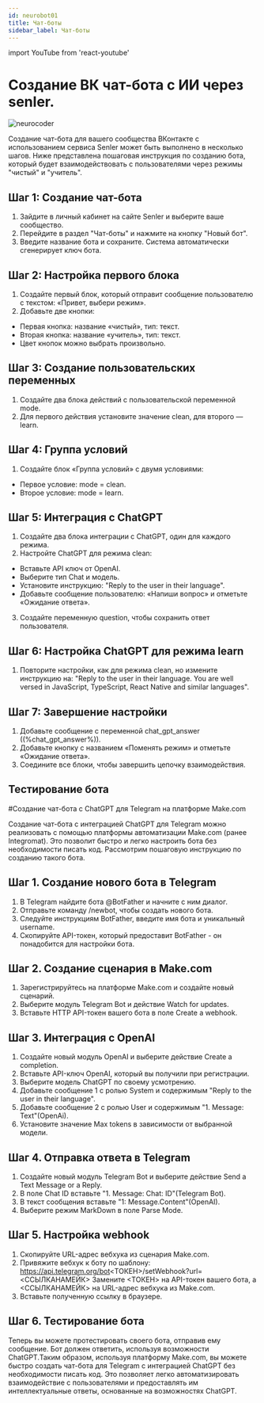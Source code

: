 ```yaml
---
id: neurobot01
title: Чат-боты
sidebar_label: Чат-боты
---
```


import YouTube from 'react-youtube'

# Создание ВК чат-бота с ИИ через senler.

![neurocoder](/img/neurobots/neuro1.png)

Создание чат-бота для вашего сообщества ВКонтакте с использованием сервиса Senler может быть выполнено в несколько шагов. Ниже представлена пошаговая инструкция по созданию бота, который будет взаимодействовать с пользователями через режимы "чистый" и "учитель".

<YouTube videoId='xpEy-Llex5k' />

## Шаг 1: Создание чат-бота

1.	Зайдите в личный кабинет на сайте Senler и выберите ваше сообщество.
2.	Перейдите в раздел "Чат-боты" и нажмите на кнопку "Новый бот".
3.	Введите название бота и сохраните. Система автоматически сгенерирует ключ бота.
## Шаг 2: Настройка первого блока

1.	Создайте первый блок, который отправит сообщение пользователю с текстом: «Привет, выбери режим».
2.	Добавьте две кнопки:
-	Первая кнопка: название «чистый», тип: текст.
-	Вторая кнопка: название «учитель», тип: текст.
-	Цвет кнопок можно выбрать произвольно.
## Шаг 3: Создание пользовательских переменных

1.	Создайте два блока действий с пользовательской переменной mode.
2.	Для первого действия установите значение clean, для второго — learn.

## Шаг 4: Группа условий

1.	Создайте блок «Группа условий» с двумя условиями:
-	Первое условие: mode = clean.
-	Второе условие: mode = learn.

## Шаг 5: Интеграция с ChatGPT

1.	Создайте два блока интеграции с ChatGPT, один для каждого режима.
2.	Настройте ChatGPT для режима clean:
-	Вставьте API ключ от OpenAI.
-	Выберите тип Chat и модель.
-	Установите инструкцию: "Reply to the user in their language".
-	Добавьте сообщение пользователю: «Напиши вопрос» и отметьте «Ожидание ответа».
3.	Создайте переменную question, чтобы сохранить ответ пользователя.

## Шаг 6: Настройка ChatGPT для режима learn

1.	Повторите настройки, как для режима clean, но измените инструкцию на: "Reply to the user in their language. You are well versed in JavaScript, TypeScript, React Native and similar languages".

## Шаг 7: Завершение настройки

1.	Добавьте сообщение с переменной chat_gpt_answer ((%chat_gpt_answer%)).
2.	Добавьте кнопку с названием «Поменять режим» и отметьте «Ожидание ответа».
3.	Соедините все блоки, чтобы завершить цепочку взаимодействия.

## Тестирование бота

#Создание чат-бота с ChatGPT для Telegram на платформе Make.com

Создание чат-бота с интеграцией ChatGPT для Telegram можно реализовать с помощью платформы автоматизации Make.com (ранее Integromat). Это позволит быстро и легко настроить бота без необходимости писать код. Рассмотрим пошаговую инструкцию по созданию такого бота.

## Шаг 1. Создание нового бота в Telegram

1.	В Telegram найдите бота @BotFather и начните с ним диалог.
2.	Отправьте команду /newbot, чтобы создать нового бота.
3.	Следуйте инструкциям BotFather, введите имя бота и уникальный username.
4.	Скопируйте API-токен, который предоставит BotFather - он понадобится для настройки бота.

## Шаг 2. Создание сценария в Make.com

1.	Зарегистрируйтесь на платформе Make.com и создайте новый сценарий.
2.	Выберите модуль Telegram Bot и действие Watch for updates.
3.	Вставьте HTTP API-токен вашего бота в поле Create a webhook. 

## Шаг 3. Интеграция с OpenAI

1.	Создайте новый модуль OpenAI и выберите действие Create a completion.
2.	Вставьте API-ключ OpenAI, который вы получили при регистрации.
3.	Выберите модель ChatGPT по своему усмотрению.
4.	Добавьте сообщение 1 с ролью System и содержимым "Reply to the user in their language".
5.	Добавьте сообщение 2 с ролью User и содержимым "1. Message: Text"(OpenAi).
6.	Установите значение Max tokens в зависимости от выбранной модели.

## Шаг 4. Отправка ответа в Telegram

1.	Создайте новый модуль Telegram Bot и выберите действие Send a Text Message or a Reply.
2.	В поле Chat ID вставьте "1. Message: Chat: ID"(Telegram Bot).
3.	В текст сообщения вставьте "1: Message.Content"(OpenAI).
4.	Выберите режим MarkDown в поле Parse Mode.

## Шаг 5. Настройка webhook

1.	Скопируйте URL-адрес вебхука из сценария Make.com.
2.	Привяжите вебхук к боту по шаблону:
https://api.telegram.org/bot<ТОКЕН>/setWebhook?url=<ССЫЛКАНАМЕЙК>
Замените <ТОКЕН> на API-токен вашего бота, а <ССЫЛКАНАМЕЙК> на URL-адрес вебхука из Make.com.
3.	Вставьте полученную ссылку в браузере.

## Шаг 6. Тестирование бота

Теперь вы можете протестировать своего бота, отправив ему сообщение. Бот должен ответить, используя возможности ChatGPT.Таким образом, используя платформу Make.com, вы можете быстро создать чат-бота для Telegram с интеграцией ChatGPT без необходимости писать код. Это позволяет легко автоматизировать взаимодействие с пользователями и предоставлять им интеллектуальные ответы, основанные на возможностях ChatGPT.

